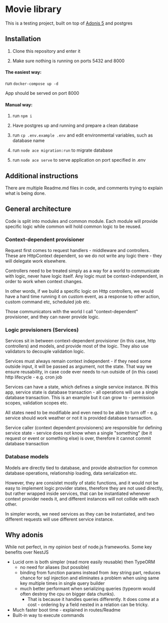 # Movie library

This is a testing project, built on top of [Adonis 5](https://preview.adonisjs.com/guides/quick-start) and postgres

## Installation

1. Clone this repository and enter it

1. Make sure nothing is running on ports 5432 and 8000

#### The easiest way:

run `docker-compose up -d`

App should be served on port 8000

#### Manual way:

1. run `npm i`

1. Have postgres up and running and prepare a clean database

1. run `cp .env.example .env` and edit environmental variables, such as database name

1. run `node ace migration:run` to migrate database

1. run `node ace serve` to serve application on port specified in .env

## Additional instructions

There are multiple Readme.md files in code, and comments trying to explain what is being done.

## General architecture

Code is split into modules and common module. Each module will provide specific logic while common will hold common logic to be reused.

### Context-dependent provisioner

Request first comes to request handlers - middleware and controllers. These are HttpContext dependent, so we do not write any logic there - they will delegate work elsewhere.

Controllers need to be treated simply as a way for a world to communicate with logic, never have logic itself. Any logic must be context-independent, in order to work when context changes.

In other words, if we build a specific logic on Http controllers, we would have a hard time running it on custom event, as a response to other action, custom command etc, scheduled job etc.

Those communicators with the world I call "context-dependent" provisioner, and they can naver provide logic.

### Logic provisioners (Services)

Services sit in between context-dependent provisioner (in this case, http controllers) and models, and provide most of the logic. They also use validators to decouple validation logic.

Services must always remain context independent - if they need some outside input, it will be passed as argument, not the state. That way we ensure reusability, in case code ever needs to run outside of (in this case) http lifecycle - e.g. cron job

Services can have a state, which defines a single service instance. IN this app, service state is database transaction - all operations will use a single database transaction. This is an example but it can grow to - permission scopes, validation scopes etc.

All states need to be modifiable and even need to be able to turn off - e.g. service should work weather or not it is provided database transaction.

Service caller (context dependent provisioners) are responsible for defining service state - service does not know when a single "something" (be it request or event or something else) is over, therefore it cannot commit database transaction

### Database models

Models are directly tied to database, and provide abstraction for common database operations, relationship loading, data serialization etc.

However, they are consistet mostly of static functions, and it would not be easy to implement logic provider states, therefore they are not used directly, but rather wrapped inside services, that can be instantiated whenever context provider needs it, and different instances will not collide with each other.

In simpler words, we need services as they can be instantiated, and two different requests will use different service instance.

## Why adonis

While not perfect, in my opinion best of node.js frameworks. Some key benefits over NestJS

- Lucid orm is both simpler (read more easily reusable) then TypeORM 
    - no need for aliases (but possible)
    - binding from function params instead from :key string part, reduces chance for sql injection and eliminates a problem when using same key multiple times in single query builder
    - much better performant when serializing queries (typeorm would often destroy the cpu on bigger data chunks).
        - That is because it handles queries differently. It does come at a cost - ordering by a field nested in a relation can be tricky.
- Much faster boot time - explained in routes/Readme
- Built-in way to execute commands
